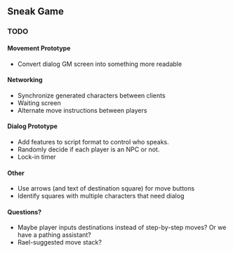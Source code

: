 ## Sneak Game

### TODO

#### Movement Prototype

* Convert dialog GM screen into something more readable

#### Networking

* Synchronize generated characters between clients
* Waiting screen
* Alternate move instructions between players 

#### Dialog Prototype

* Add features to script format to control who speaks.
* Randomly decide if each player is an NPC or not.
* Lock-in timer

#### Other

* Use arrows (and text of destination square) for move buttons
* Identify squares with multiple characters that need dialog

#### Questions?

* Maybe player inputs destinations instead of step-by-step moves? Or we have a pathing assistant?
* Rael-suggested move stack?